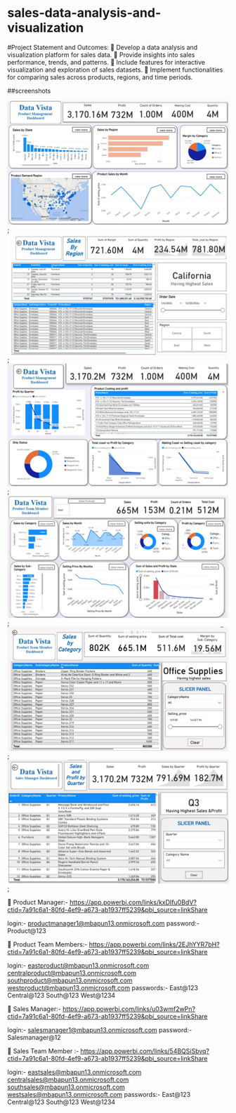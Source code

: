 # sales-data-analysis-and-visualization

#Project Statement and Outcomes: 
	Develop a data analysis and visualization platform for sales data.
	Provide insights into sales performance, trends, and patterns.
	Include features for interactive visualization and exploration of sales datasets.
	Implement functionalities for comparing sales across products, regions, and time periods.

##screenshots

![screenshot2](./images/pm1.jpg);
![screenshot3](./images/PM2.jpg);
![screenshot4](./images/PM3.jpg);
![screenshot5](./images/pt1.jpg);
![screenshot6](./images/pt2.jpg);
![screenshot7](./images/sm.jpg);


	Product Manager:- https://app.powerbi.com/links/kxDIfu0BdV?ctid=7a91c6a1-80fd-4ef9-a673-ab1937ff5239&pbi_source=linkShare 

login:-
productmanager1@mbapun13.onmicrosoft.com
password:-
Product@123

	Product Team Members:- https://app.powerbi.com/links/2EJhYYR7bH?ctid=7a91c6a1-80fd-4ef9-a673-ab1937ff5239&pbi_source=linkShare 

login:-
eastproduct@mbapun13.onmicrosoft.com
centralproduct@mbapun13.onmicrosoft.com
southproduct@mbapun13.onmicrosoft.com
westproduct@mbapun13.onmicrosoft.com
passwords:-
East@123
Central@123
South@123
West@1234

	Sales Manager:- https://app.powerbi.com/links/u03wmf2wPn?ctid=7a91c6a1-80fd-4ef9-a673-ab1937ff5239&pbi_source=linkShare 

login:-
salesmanager1@mbapun13.onmicrosoft.com
password:-
Salesmanager@12

	Sales Team Member :- https://app.powerbi.com/links/54BQSiSbvq?ctid=7a91c6a1-80fd-4ef9-a673-ab1937ff5239&pbi_source=linkShare

login:-
eastsales@mbapun13.onmicrosoft.com
centralsales@mbapun13.onmicrosoft.com
southsales@mbapun13.onmicrosoft.com
westsales@mbapun13.onmicrosoft.com
passwords:-
 East@123
Central@123
South@123
 West@1234
